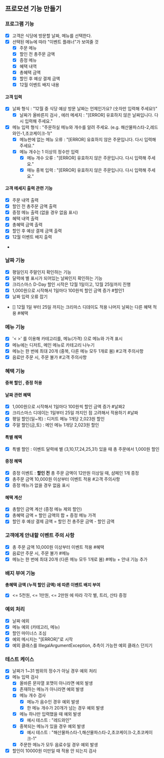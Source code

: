 ## 프로모션 기능 만들기

### 프로그램 기능
- [X] 고객은 식당에 방문할 날짜, 메뉴를 선택한다.
- [X] 선택된 메뉴에 따라 "이벤트 플래너"가 보여줄 것
  - [X] 주문 메뉴
  - [X] 할인 전 총주문 금액
  - [X] 증정 메뉴
  - [X] 혜택 내역
  - [X] 총혜택 금액
  - [X] 할인 후 예상 결제 금액
  - [x] 12월 이벤트 배지 내용
  
#### 고객 입력
  - [X] 날짜 형식 : "12월 중 식당 예상 방문 날짜는 언제인가요? (숫자만 입력해 주세요!)"
    - [X] 날짜가 올바른지 검사 , 에러 메세지 : "[ERROR] 유효하지 않은 날짜입니다. 다시 입력해 주세요."
  - [X] 메뉴 입력 형식 : "주문하실 메뉴와 개수를 알려 주세요. (e.g. 해산물파스타-2,레드와인-1,초코케이크-1)"
    - [X] 메뉴판에 없는 메뉴 오류 : "[ERROR] 유효하지 않은 주문입니다. 다시 입력해 주세요."
    - [X] 메뉴 개수는 1 이상의 정수만 입력
      - [X] 메뉴 개수 오류 : "[ERROR] 유효하지 않은 주문입니다. 다시 입력해 주세요."
      - [X] 매뉴 중복 입력 : "[ERROR] 유효하지 않은 주문입니다. 다시 입력해 주세요."

#### 고객 메세지 출력 관련 기능
- [X] 주문 내역 출력
- [X] 할인 전 총주문 금액 출력
- [X] 증정 메뉴 출력 (없을 경우 없음 표시)
- [X] 혜택 내역 출력
- [X] 총혜택 금액 출력
- [X] 할인 후 예상 결제 금액 출력
- [X] 12월 이벤트 배지 출력
- 
### 날짜 기능
- [X] 평일인지 주말인지 확인하는 기능
- [X] 달력에 별 표시가 되어있는 날짜인지 확인하는 기능
- [X] 크리스마스 D-Day 할인 시작은 12월 1일이고, 12월 25일까지 진행
- [X] 1,000원으로 시작해서 1일마다 100원씩 할인 금액 증가 #할인1
- [X] 날짜 입력 오류 잡기
- [] 12월 1일 부터 25일 까지는 크리마스 디데이도 적용 나머지 날짜는 다른 혜택 적용 #혜택

### 메뉴 기능
- [X] '< >' 를 이용해 카테고리를, 메뉴(가격) 으로 메뉴와 가격 표시
- [X] 메뉴에는 디저트, 메인 메뉴로 카테고리 나누기
- [X] 메뉴는 한 번에 최대 20개 (중복, 다른 메뉴 모두 1개로 봄) #고객 주의사항
- [X] 음료만 주문 시, 주문 불가 #고객 주의사항

### 혜택 기능
<b>중복 할인 , 증정 허용</b><br>
#### 날짜 관련 혜택
- [X] 1,000원으로 시작해서 1일마다 100원씩 할인 금액 증가 #날짜2
- [X] 크리스마스 디데이는 1일부터 25일 까지인 점 고려해서 적용하기 #날짜
- [X] 평일 할인(일~목) : 디저트 메뉴 1개당 2,023원 할인
- [X] 주말 할인(금,토) : 메인 메뉴 1개당 2,023원 할인 
#### 특별 혜택
- [X] 특별 할인 : 이벤트 달력에 별 (3,10,17,24,25,31) 있을 때 총 주문에서 1,000원 할인
#### 증정 혜택
- [X] 증정 이벤트 : <b>할인 전</b> 총 주문 금액이 12만원 이상일 때, 샴페인 1개 증정
- [X] 총주문 금액 10,000원 이상부터 이벤트 적용 #고객 주의사항
- [X] 증정 메뉴가 없을 경우 없음 표시
#### 혜택 계산
- [X] 총할인 금액 계산 (증정 메뉴 제외 할인)
- [X] 총혜택 금액 = 할인 금액의 합 + 증정 메뉴 가격
- [X] 할인 후 예상 결제 금액 = 할인 전 총주문 금액 - 할인 금액

### 고객에게 안내할 이벤트 주의 사항
- [X] 총 주문 금액 10,000원 이상부터 이벤트 적용 #혜택
- [X] 음료만 주문 시, 주문 불가 #메뉴
- [X] 메뉴는 한 번에 최대 20개 (다른 메뉴 모두 1개로 봄) #메뉴 + 안내 기능 추가

### 배지 부여 기능
<b>총혜택 금액 (누적 할인 금액) 에 따른 이벤트 배지 부여</b><br>
- [X] <= 5천원, <= 1만원, <= 2만원 에 따라 각각 별, 트리, 산타 증정

### 예외 처리
- [X] 날짜 에외
- [X] 메뉴 예외 (카테고리, 메뉴)
- [X] 할인 마이너스 조심
- [X] 예외 메시지는 "[ERROR]"로 시작
- [X] 예외 클래스를 IllegalArgumentException, 추측이 가능한 예외 클래스 던지기

### 테스트 케이스
- [X] 날짜가 1~31 범위의 정수가 아닐 경우 예외 처리
- [X] 메뉴 입력 검사
  - [X] 올바른 문자열 포맷이 아니라면 예외 발생
  - [X] 존재하는 메뉴가 아니라면 예외 발생
  - [X] 메뉴 개수 검사
    - [X] 메뉴가 음수인 경우 예외 발생
    - [X] 한 메뉴 개수가 20개가 넘는 경우 예외 발생
  - [X] 메뉴 하나만 입력했을 때 예외 발생
    - [X] 예시 테스트 : "레드와인"
  - [X] 중복되는 메뉴가 있을 경우 예외 발생
    - [X] 예시 테스트 : "해산물파스타-1,해산물파스타-2,초코케이크-2,초코케이크-1"
  - [X] 주문한 메뉴가 모두 음료수일 경우 예외 발생
- [X] 할인이 10000원 미만일 때 적용 안 되는지 검사